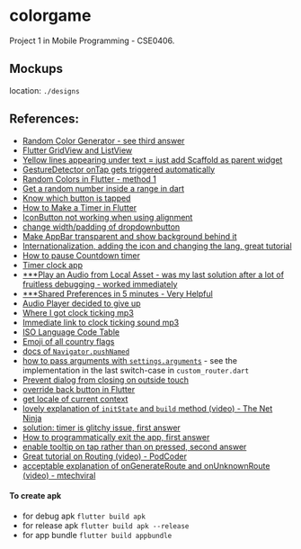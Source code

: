# colorgame

Project 1 in Mobile Programming - CSE0406.

## Mockups

location: `./designs`

## References:

- [Random Color Generator - see third answer](https://stackoverflow.com/questions/51340588/flutter-how-can-i-make-a-random-color-generator-background/51341167)
- [Flutter GridView and ListView](https://medium.com/flutterfly-tech/flutter-listview-gridview-ce7177812b1d)
- [Yellow lines appearing under text = just add Scaffold as parent widget](https://stackoverflow.com/questions/47114639/yellow-lines-under-text-widgets-in-flutter)
- [GestureDetector onTap gets triggered automatically](https://stackoverflow.com/questions/50049683/flutter-gesturedetector-ontap-gets-triggered-automatically-how-to)
- [Random Colors in Flutter - method 1](https://www.kindacode.com/article/ways-to-create-random-colors-in-flutter/)
- [Get a random number inside a range in dart](https://stackoverflow.com/questions/13318207/how-to-get-a-random-number-from-range-in-dart)
- [Know which button is tapped](https://stackoverflow.com/questions/53152881/how-to-know-which-button-is-tapped-in-flutter)
- [How to Make a Timer in Flutter](https://www.youtube.com/watch?v=uPhhEgpyVY8)
- [IconButton not working when using alignment](https://stackoverflow.com/questions/51584388/flutter-iconbutton-not-working-when-using-alignment-or-margin-or-padding)
- [change width/padding of dropdownbutton](https://stackoverflow.com/questions/48895195/how-can-we-change-the-width-padding-of-a-flutter-dropdownmenuitem-in-a-dropdown)
- [Make AppBar transparent and show background behind it](https://stackoverflow.com/questions/53080186/make-appbar-transparent-and-show-background-image-which-is-set-to-whole-screen)
- [Internationalization, adding the icon and changing the lang, great tutorial](https://www.youtube.com/watch?v=leUDOBak2NA&list=PLyHn8N5MSsgEfPAxCytQDPATDlHwpP5rE&index=4)
- [How to pause Countdown timer](https://stackoverflow.com/questions/55384326/pause-flutter-countdown-timer)
- [Timer clock app](https://www.youtube.com/watch?v=4Zbf-PS9Q84)
- [\*\*\*Play an Audio from Local Asset - was my last solution after a lot of fruitless debugging - worked immediately](https://www.youtube.com/watch?v=apAtBy17TK4)
- [\*\*\*Shared Preferences in 5 minutes - Very Helpful](https://www.youtube.com/watch?v=uyz0HrGUamc)
- [Audio Player decided to give up](https://stackoverflow.com/questions/66009675/audio-player-decides-to-give-up-flutter-audio-cache)
- [Where I got clock ticking mp3](https://www.fesliyanstudios.com/royalty-free-sound-effects-download/clock-ticking-46)
- [Immediate link to clock ticking sound mp3](https://www.fesliyanstudios.com/play-mp3/2400)
- [ISO Language Code Table](http://www.lingoes.net/en/translator/langcode.htm)
- [Emoji of all country flags](https://flagpedia.net/emoji)
- [docs of `Navigator.pushNamed`](https://api.flutter.dev/flutter/widgets/Navigator/pushNamed.html)
- [how to pass arguments with `settings.arguments`](https://flutter.dev/docs/cookbook/navigation/navigate-with-arguments) - see the implementation in the last switch-case in `custom_router.dart`
- [Prevent dialog from closing on outside touch](https://stackoverflow.com/questions/50649006/prevent-dialog-from-closing-on-outside-touch-in-flutter)
- [override back button in Flutter](https://stackoverflow.com/questions/49356664/how-to-override-the-back-button-in-flutter)
- [get locale of current context](https://stackoverflow.com/questions/50923906/how-to-get-timezone-language-and-county-id-in-flutter-by-the-location-of-device)
- [lovely explanation of `initState` and `build` method (video) - The Net Ninja](https://www.youtube.com/watch?v=pDzQGolJayE)
- [solution: timer is glitchy issue, first answer](https://stackoverflow.com/questions/49952901/flutter-timer-issue-during-testing)
- [How to programmatically exit the app, first answer](https://stackoverflow.com/questions/45109557/flutter-how-to-programmatically-exit-the-app)
- [enable tooltip on tap rather than on pressed, second answer](https://stackoverflow.com/questions/59826172/tooltip-ontap-rather-than-onlongpress-possible)
- [Great tutorial on Routing (video) - PodCoder](https://www.youtube.com/watch?v=1jhiXTgY-ko)
- [acceptable explanation of onGenerateRoute and onUnknownRoute (video) - mtechviral](https://www.youtube.com/watch?v=vyXWqOmkxe8)

#### To create apk

- for debug apk
  `flutter build apk`
- for release apk
  `flutter build apk --release`
- for app bundle
  `flutter build appbundle`
